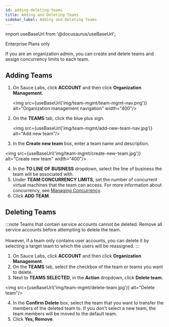 ```yaml
---
id: adding-deleting-teams
title: Adding and Deleting Teams
sidebar_label: Adding and Deleting Teams
---
```


import useBaseUrl from '@docusaurus/useBaseUrl';

<p><span className="sauceGreen">Enterprise Plans only</span></p>
If you are an organization admin, you can create and delete teams and assign concurrency limits to each team.

## Adding Teams

1. On Sauce Labs, click **ACCOUNT** and then click **Organization Management**.

   <img src={useBaseUrl('img/team-mgmt/team-mgmt-nav.png')} alt="Organization management navigation" width="400"/>

2. On the **TEAMS** tab, click the blue plus sign.

   <img src={useBaseUrl('img/team-mgmt/add-new-team-nav.jpg')} alt="Add new team"/>

3. In the **Create new team** box, enter a team name and description.

<img src={useBaseUrl('img/team-mgmt/create-new-team.jpg')} alt="Create new team" width="400"/>

4. In the **TO LINE OF BUSINESS** dropdown, select the line of business the team will be associated with.
5. Under **TEAM CONCURRENCY LIMITS**, set the number of concurrent virtual machines that the team can access. For more information about concurrency, see [Managing Concurrency](/basics/acct-team-mgmt/concurrency/managing-concurrency).
6. Click **ADD TEAM**.

## Deleting Teams

:::note
Teams that contain service accounts cannot be deleted. Remove all service accounts before attempting to delete the team.<br/><br/>
However, if a team only contains user accounts, you can delete it by selecting a target team to which the users will be reassigned.
:::

1. On Sauce Labs, click **ACCOUNT** and then click **Organization Management**.
2. On the **TEAMS** tab, select the checkbox of the team or teams you want to delete.
3. Next to **TEAMS SELECTED**, in the **Action** dropdown, click **Delete team**.

<img src={useBaseUrl('img/team-mgmt/delete-team.jpg')} alt="Delete team"/>

4. In the **Confirm Delete** box, select the team that you want to transfer the members of the deleted team to. If you don't select a new team, the team members will be moved to the default team.
5. Click **Yes, Remove**.
